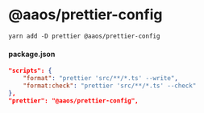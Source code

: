 # @aaos/prettier-config

```
yarn add -D prettier @aaos/prettier-config
```

#### package.json

```json
"scripts": {
    "format": "prettier 'src/**/*.ts' --write",
    "format:check": "prettier 'src/**/*.ts' --check"
},
"prettier": "@aaos/prettier-config",
```
